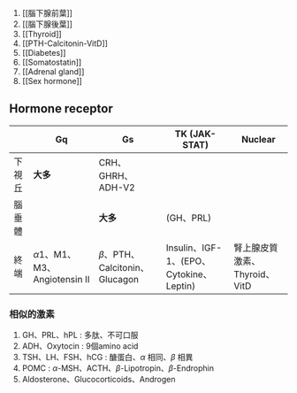 1. [[腦下腺前葉]]
2. [[腦下腺後葉]]
3. [[Thyroid]]
4. [[PTH-Calcitonin-VitD]]
5. [[Diabetes]]
6. [[Somatostatin]]
7. [[Adrenal gland]]
8. [[Sex hormone]]
## Hormone receptor
|        | Gq                             | Gs                    | TK (JAK-STAT)  | Nuclear                       |
|--------|--------------------------------|-----------------------|----------------|-------------------------------|
| 下視丘 | **大多**                           | CRH、GHRH、ADH-V2           |                |                               |
| 腦垂體 |                                | **大多**                  | (GH、PRL)      |                               |
| 終端   | $\alpha1$、M1、M3、Angiotensin II | $\beta$、PTH、Calcitonin、Glucagon | Insulin、IGF-1、(EPO、Cytokine、Leptin) | 腎上腺皮質激素、Thyroid、VitD |
### 相似的激素
1. GH、PRL、hPL : 多肽、不可口服
2. ADH、Oxytocin : 9個amino acid
3. TSH、LH、FSH、hCG : 醣蛋白、$\alpha$ 相同、$\beta$ 相異
4. POMC : $\alpha$-MSH、ACTH、$\beta$-Lipotropin、$\beta$-Endrophin
5. Aldosterone、Glucocorticoids、Androgen

